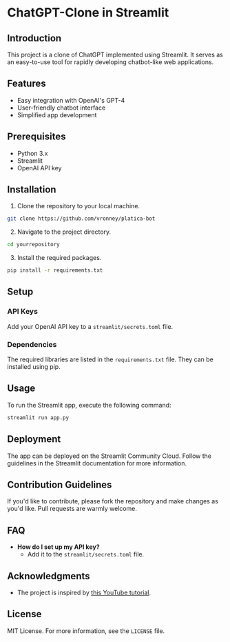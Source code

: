 # ChatGPT-Clone in Streamlit

## Introduction

This project is a clone of ChatGPT implemented using Streamlit. It serves as an easy-to-use tool for rapidly developing chatbot-like web applications.

## Features

- Easy integration with OpenAI's GPT-4
- User-friendly chatbot interface
- Simplified app development

## Prerequisites

- Python 3.x
- Streamlit
- OpenAI API key

## Installation

1. Clone the repository to your local machine.
```bash
git clone https://github.com/vronney/platica-bot
```
2. Navigate to the project directory.
```bash
cd yourrepository
```
3. Install the required packages.
```bash
pip install -r requirements.txt
```

## Setup

### API Keys

Add your OpenAI API key to a `streamlit/secrets.toml` file.

### Dependencies

The required libraries are listed in the `requirements.txt` file. They can be installed using pip.

## Usage

To run the Streamlit app, execute the following command:

```bash
streamlit run app.py
```

## Deployment

The app can be deployed on the Streamlit Community Cloud. Follow the guidelines in the Streamlit documentation for more information.

## Contribution Guidelines

If you'd like to contribute, please fork the repository and make changes as you'd like. Pull requests are warmly welcome.

## FAQ

- **How do I set up my API key?**
  - Add it to the `streamlit/secrets.toml` file.

## Acknowledgments

- The project is inspired by [this YouTube tutorial](https://www.youtube.com/watch?v=haGe_t4Ax9I).

## License

MIT License. For more information, see the `LICENSE` file.
